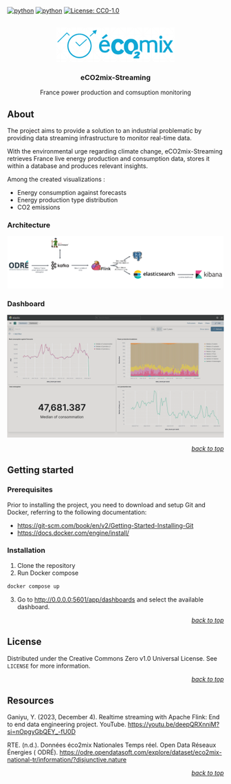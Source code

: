 <div id="top"></div>

<!-- PROJECT SHIELDS -->

[![python](https://badges.aleen42.com/src/python.svg)](https://www.python.org/)
[![python](https://badges.aleen42.com/src/java.svg)](https://www.java.com/)
[![License: CC0-1.0](https://img.shields.io/badge/License-CC0_1.0-lightgrey.svg)](http://creativecommons.org/publicdomain/zero/1.0/)

<!-- PROJECT LOGO -->

<br />

<div align="center">
    <a href="https://github.com/Luunynliny/eCO2mix-Streaming">
        <img src="imgs/eco2mix_logo.png" alt="Logo" height="80">
    </a>
    <h3 align="center">eCO2mix-Streaming</h3>
    <p align="center">
        France power production and comsuption monitoring
    </p>
</div>

<!-- ABOUT THE PROJECT -->

## About

The project aims to provide a solution to an industrial problematic by providing data streaming infrastructure to
monitor real-time data.

With the environmental urge regarding climate change, eCO2mix-Streaming retrieves France live energy production and
consumption data, stores it within a database and produces relevant insights.

Among the created visualizations :

- Energy consumption against forecasts
- Energy production type distribution
- CO2 emissions

### Architecture

<div align="center">
    <img src="imgs/architecture.png" alt="architecture">
</div>

### Dashboard

<div align="center">
    <img src="imgs/dashboard.png" alt="dashboard">
</div>

<p align="right"><a href="#top"><i>back to top</i></a></p>


<!-- GETTING STARTED -->

## Getting started

### Prerequisites

Prior to installing the project, you need to download and setup Git and Docker, referring to the following
documentation:

- https://git-scm.com/book/en/v2/Getting-Started-Installing-Git
- https://docs.docker.com/engine/install/

### Installation

1. Clone the repository
2. Run Docker compose

```bash
docker compose up
```

3. Go to http://0.0.0.0:5601/app/dashboards and select the available dashboard.

<p align="right"><a href="#top"><i>back to top</i></a></p>

## License

Distributed under the Creative Commons Zero v1.0 Universal License. See `LICENSE` for more information.

<p align="right"><a href="#top"><i>back to top</i></a></p>

<!-- RESOURCES -->

## Resources

Ganiyu, Y. (2023, December 4). Realtime streaming with Apache Flink: End to end data engineering project.
YouTube. https://youtu.be/deepQRXnniM?si=nOpgyGbQEY_-fU0D

RTE. (n.d.). Données éco2mix Nationales Temps réel. Open Data Réseaux Énergies (
ODRÉ). https://odre.opendatasoft.com/explore/dataset/eco2mix-national-tr/information/?disjunctive.nature

<p align="right"><a href="#top"><i>back to top</i></a></p>